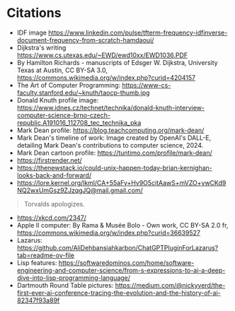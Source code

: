 # Citations 

- IDF image https://www.linkedin.com/pulse/tfterm-frequency-idfinverse-document-frequency-from-scratch-hamdaoui/
- Dijkstra's writing https://www.cs.utexas.edu/~EWD/ewd10xx/EWD1036.PDF
- By Hamilton Richards - manuscripts of Edsger W. Dijkstra, University Texas at Austin, CC BY-SA 3.0, https://commons.wikimedia.org/w/index.php?curid=4204157
- The Art of Computer Programming: https://www-cs-faculty.stanford.edu/~knuth/taocp-thumb.jpg
- Donald Knuth profile image: https://www.idnes.cz/technet/technika/donald-knuth-interview-computer-science-brno-czech-republic.A191016_112708_tec_technika_pka
- Mark Dean profile: https://blog.teachcomputing.org/mark-dean/
- Mark Dean's timeline of work: Image created by OpenAI's DALL-E, detailing Mark Dean's contributions to computer science, 2024.
- Mark Dean cartoon profile: https://tuntimo.com/profile/mark-dean/
- https://firstrender.net/
- https://thenewstack.io/could-unix-happen-today-brian-kernighan-looks-back-and-forward/
- https://lore.kernel.org/lkml/CA+55aFy+Hv9O5citAawS+mVZO+ywCKd9NQ2wxUmGsz9ZJzqgJQ@mail.gmail.com/
> Torvalds apologizes.
- https://xkcd.com/2347/
- Apple II computer: By Rama & Musée Bolo - Own work, CC BY-SA 2.0 fr, https://commons.wikimedia.org/w/index.php?curid=36639527
- Lazarus: https://github.com/AliDehbansiahkarbon/ChatGPTPluginForLazarus?tab=readme-ov-file
- Lisp features: https://softwaredominos.com/home/software-engineering-and-computer-science/from-s-expressions-to-ai-a-deep-dive-into-lisp-programming-language/
- Dartmouth Round Table pictures: https://medium.com/@nickyverd/the-first-ever-ai-conference-tracing-the-evolution-and-the-history-of-ai-82347f93a89f
